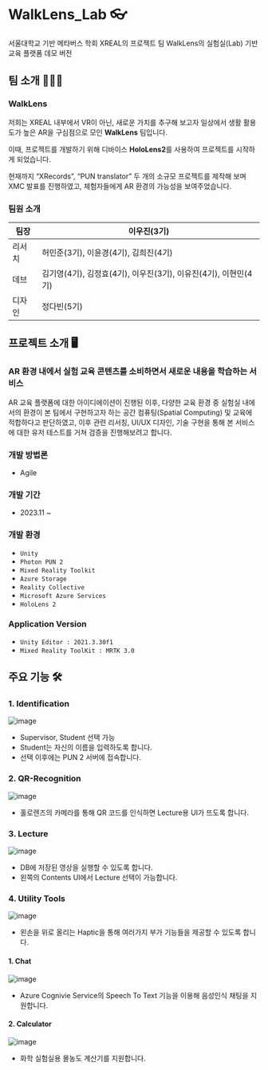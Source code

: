 # WalkLens_Lab 👓
서울대학교 기반 메타버스 학회 XREAL의 프로젝트 팀 WalkLens의 실험실(Lab) 기반 교육 플랫폼 데모 버전

##  팀 소개 👨‍👦‍👦
 ### WalkLens
 저희는 XREAL 내부에서 VR이 아닌, 새로운 가치를 추구해 보고자 일상에서 생활 활용도가 높은 AR을 구심점으로 모인 **WalkLens** 팀입니다. 
 
 이때, 프로젝트를 개발하기 위해 디바이스 **HoloLens2**를 사용하여 프로젝트를 시작하게 되었습니다. 
 
 현재까지 “XRecords”, “PUN translator” 두 개의 소규모 프로젝트를 제작해 보며 XMC 발표를 진행하였고, 체험자들에게 AR 환경의 가능성을 보여주었습니다.
 ### 팀원 소개
|팀장|이우진(3기)|
|------|------|
|리서치|허민준(3기), 이윤경(4기), 김희진(4기)|
|데브|김기영(4기), 김정효(4기), 이우진(3기), 이유진(4기), 이현민(4기)|
|디자인|정다빈(5기)|
## 프로젝트 소개 🖥
 ### AR 환경 내에서 실험 교육 콘텐츠를 소비하면서 새로운 내용을 학습하는 서비스
 AR 교육 플랫폼에 대한 아이디에이션이 진행된 이후, 다양한 교육 환경 중 실험실 내에서의 환경이 본 팀에서 구현하고자 하는 공간 컴퓨팅(Spatial Computing) 및 교육에 적합하다고 판단하였고,
 이후 관련 리서칭, UI/UX 디자인, 기술 구현을 통해 본 서비스에 대한 유저 테스트를 거쳐 검증을 진행해보려고 합니다.
 
 ### 개발 방법론
  * Agile
 ### 개발 기간
  - 2023.11 ~ 
 ### 개발 환경
  - `Unity`
  - `Photon PUN 2`
  - `Mixed Reality Toolkit`
  - `Azure Storage`
  - `Reality Collective`
  - `Microsoft Azure Services`
  - `HoloLens 2`
 ### Application Version
  - `Unity Editor : 2021.3.30f1`
  - `Mixed Reality ToolKit : MRTK 3.0`
 
## 주요 기능 🛠
 ### 1. Identification
 ![image](https://github.com/WalkLens/WalkLens_Lab/assets/72248342/5910dd82-60b9-4912-a1bd-35a0545cae4b)
 - Supervisor, Student 선택 가능
 - Student는 자신의 이름을 입력하도록 합니다.
 - 선택 이후에는 PUN 2 서버에 접속합니다.
 ### 2. QR-Recognition
 ![image](https://github.com/WalkLens/WalkLens_Lab/assets/72248342/c4c5a520-1bb6-4651-8ffb-1153afbf9353)
 - 홀로렌즈의 카메라를 통해 QR 코드를 인식하면 Lecture용 UI가 뜨도록 합니다.
 ### 3. Lecture
 ![image](https://github.com/WalkLens/WalkLens_Lab/assets/72248342/24abb866-43fa-41bf-85cb-bcb72248fa46)
 - DB에 저장된 영상을 실행할 수 있도록 합니다.
 - 왼쪽의 Contents UI에서 Lecture 선택이 가능합니다.
 ### 4. Utility Tools
 ![image](https://github.com/WalkLens/WalkLens_Lab/assets/72248342/5eff8ade-5716-43b1-806e-a4977340d99f)
 - 왼손을 위로 올리는 Haptic을 통해 여러가지 부가 기능들을 제공할 수 있도록 합니다.
 #### 1. Chat
 ![image](https://github.com/WalkLens/WalkLens_Lab/assets/72248342/5844eb48-4ac6-49c5-a6bc-ce63bad853a7)
 - Azure Cognivie Service의 Speech To Text 기능을 이용해 음성인식 채팅을 지원합니다.
 #### 2. Calculator
 ![image](https://github.com/WalkLens/WalkLens_Lab/assets/72248342/64039228-99a0-470a-b714-5ac594c70677)
 - 화학 실험실용 몰농도 계산기를 지원합니다.
   


   
 
 
